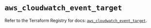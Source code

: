 # `aws_cloudwatch_event_target`

Refer to the Terraform Registry for docs: [`aws_cloudwatch_event_target`](https://registry.terraform.io/providers/hashicorp/aws/6.12.0/docs/resources/cloudwatch_event_target).
